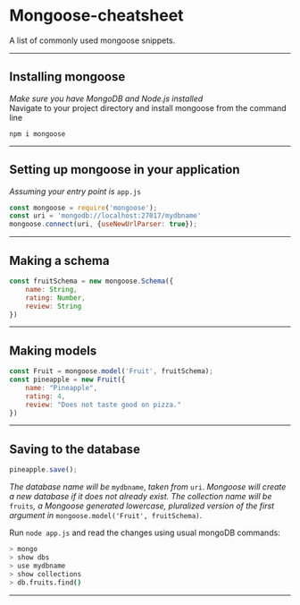 # Mongoose-cheatsheet
A list of commonly used mongoose snippets.
___
## Installing mongoose
*Make sure you have MongoDB and Node.js installed*  
Navigate to your project directory and install mongoose from the command line
```
npm i mongoose
```
___
## Setting up mongoose in your application
*Assuming your entry point is* `app.js`
```javascript
const mongoose = require('mongoose');
const uri = 'mongodb://localhost:27017/mydbname'
mongoose.connect(uri, {useNewUrlParser: true});
```
___
## Making a schema
```javascript
const fruitSchema = new mongoose.Schema({
    name: String,
    rating: Number,
    review: String
})
```
___
## Making models
```javascript
const Fruit = mongoose.model('Fruit', fruitSchema);
const pineapple = new Fruit({
    name: "Pineapple",
    rating: 4,
    review: "Does not taste good on pizza."
})
```  
___  
## Saving to the database
```javascript
pineapple.save();
```
*The database name will be* `mydbname`, *taken from* `uri`. *Mongoose will create a new database if it does not already exist. The collection name will be* `fruits`*, a Mongoose generated lowercase, pluralized version of the first argument in* `mongoose.model('Fruit', fruitSchema)`.

Run ```node app.js``` and read the changes using usual mongoDB commands:
```bash
> mongo
> show dbs
> use mydbname
> show collections
> db.fruits.find()
```
___

